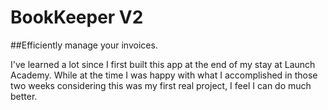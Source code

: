 # BookKeeper V2

##Efficiently manage your invoices.

I've learned a lot since I first built this app at the end of my stay at Launch Academy.  While at the time I was happy with what I accomplished in those two weeks considering this was my first real project, I feel I can do much better.
